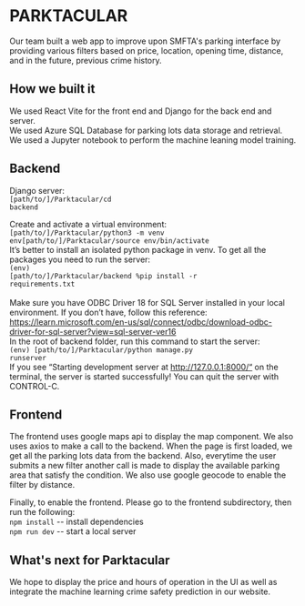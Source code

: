 # PARKTACULAR

Our team built a web app to improve upon SMFTA's parking interface by providing various filters based on 
price, location, opening time, distance, and in the future, previous crime history.

## How we built it
We used React Vite for the front end and Django for the back end and server. <br>
We used Azure SQL Database for parking lots data storage and retrieval. <br>
We used a Jupyter notebook to perform the machine leaning model training. 

## Backend
Django server: <br><code>[path/to/]/Parktacular/cd backend</code><br>

Create and activate a virtual environment:<br>
<code>[path/to/]/Parktacular/python3 -m venv env[path/to/]/Parktacular/source env/bin/activate
</code><br>
It’s better to install an isolated python package in venv. To get all the packages you need to run the server:<br>
<code>(env) [path/to/]/Parktacular/backend %pip install -r requirements.txt</code><br>
<br>Make sure you have ODBC Driver 18 for SQL Server installed in your local environment. If you don’t have, follow this reference: https://learn.microsoft.com/en-us/sql/connect/odbc/download-odbc-driver-for-sql-server?view=sql-server-ver16<br>
In the root of backend folder, run this command to start the server: <br>
<code>(env) [path/to/]/Parktacular/python manage.py runserver </code><br>
If you see “Starting development server at http://127.0.0.1:8000/“ on the terminal, the server is started successfully! You can quit the server with CONTROL-C. 

## Frontend
The frontend uses google maps api to display the map component. We also uses axios to make a call to the backend. 
When the page is first loaded, we get all the parking lots data from the backend. 
Also, everytime the user submits a new filter another call is made to display the available parking area that satisfy the condition. 
We also use google geocode to enable the filter by distance.

Finally, to enable the frontend. 
Please go to the frontend subdirectory, then run the following:<br> 
<code>npm install</code> -- install dependencies<br>
<code>npm run dev</code> -- start a local server

## What's next for Parktacular
We hope to display the price and hours of operation in the UI as well as integrate the machine learning crime safety prediction in our website.
